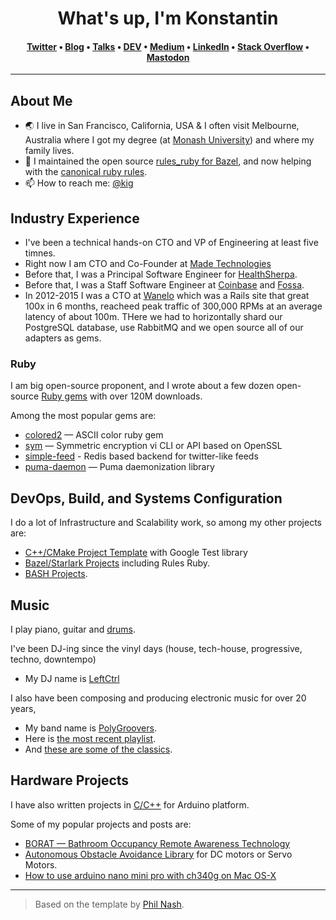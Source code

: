 


<h1 align="center">What's up, I'm Konstantin <Gredeskoul class=""></Gredeskoul></h1>
<h4 align="center"><a href="https://twitter.com/kig" rel="me">Twitter</a> &bull; <a href="https://kig.re" rel="me">Blog</a> &bull; <a href="https://reinvent.one/talks/">Talks</a> &bull; <a href="https://dev.to/kigster" rel="me">DEV</a> &bull; <a href="https://kig.medium.com/" rel="me">Medium</a> &bull; <a href="https://www.linkedin.com/in/kigster/" rel="me">LinkedIn</a> &bull; <a href="https://stackoverflow.com/users/542553/kigster" rel="me">Stack Overflow</a> &bull; <a href="https://mastodon.social/@kigster" rel="me">Mastodon</a></h4></h1>

---

<h2>About Me</h2>

- 🌏 I live in San Francisco, California, USA & I often visit Melbourne, Australia where I got my degree (at [Monash University](https://www.monash.edu/)) and where my family lives.
- 🔭 I maintained the open source [rules_ruby for Bazel](https://github.com/bazelruby/rules_ruby), and now helping with the [canonical ruby rules](https://github.com/bazel-contrib/rules_ruby). 
- 📫 How to reach me: [@kig](https://twitter.com/kig)

<h2>Industry Experience</h2>

* I've been a technical hands-on CTO and VP of Engineering at least five timnes.
* Right now I am CTO and Co-Founder at [Made Technologies](https://made.tech)
* Before that, I was a Principal Software Engineer for [HealthSherpa](https://healthsherpa.com).
* Before that, I was a Staff Software Engineer at [Coinbase](https://coinbase.com/) and [Fossa](https://fossa.com).
* In 2012-2015 I was a CTO at [Wanelo](https://wanelo.co) which was a Rails site that great 100x in 6 months, reacheed peak traffic of 300,000 RPMs at an average latency of about 100m. THere we had to horizontally shard our PostgreSQL database, use RabbitMQ and we open source all of our adapters as gems.


<h3>Ruby</h3>

I am big open-source proponent, and I wrote about a few dozen open-source [Ruby gems](https://rubygems.org/profiles/kigster) with over 120M downloads.

Among the most popular gems are:

* [colored2](https://github.com/kigster/colored2) — ASCII color ruby gem
* [sym](https://github.com/kigster/sym) — Symmetric encryption vi CLI or API based on OpenSSL
* [simple-feed](https://github.com/kigster/simple-feed) - Redis based backend for twitter-like feeds
* [puma-daemon](https://github.com/kigster/puma-daemon) — Puma daemonization library

<h2>DevOps, Build, and Systems Configuration</h2>

I do a lot of Infrastructure and Scalability work, so among my other projects are:

* [C++/CMake Project Template](https://github.com/kigster/cmake-project-template) with Google Test library
* [Bazel/Starlark Projects](https://github.com/kigster?tab=repositories&q=&type=&language=starlark&sort=stargazers) including Rules Ruby.
* [BASH Projects](https://github.com/kigster?tab=repositories&q=&type=&language=shell&sort=stargazers).

<h2>Music</h2>

I play piano, guitar and [drums](https://www.youtube.com/watch?v=wdAqqoRXIcM).

I've been DJ-ing since the vinyl days (house, tech-house, progressive, techno, downtempo) 

 * My DJ name is [LeftCtrl](https://soundcloud.com/leftctrl)

I also have been composing and producing electronic music for over 20 years, 

* My band name is [PolyGroovers](https://soundcloud.com/polygroovers). 
* Here is [the most recent playlist](https://soundcloud.com/polygroovers/sets/all-original-polygroovers).
* And [these are some of the classics](https://soundcloud.com/polygroovers/sets/the-best-of-polygroovers).

<h2>Hardware Projects</h2>

I have also written projects in [C/C++](https://github.com/kigster?tab=repositories&q=&type=&language=cmake&sort=stargazers) for Arduino platform.

Some of my popular projects and posts are:

* [BORAT — Bathroom Occupancy Remote Awareness Technology](https://kig.re/2014/10/12/borat-bathroom-occupancy-wireless-detection-and-notification-with-arduino.html)
* [Autonomous Obstacle Avoidance Library](https://github.com/kigster/back-seat-driver) for DC motors or Servo Motors.
* [How to use arduino nano mini pro with ch340g on Mac OS-X](https://kig.re/2014/12/31/how-to-use-arduino-nano-mini-pro-with-CH340G-on-mac-osx-yosemite.html)

---

> Based on the template by [Phil Nash](https://github.com/philnash).
